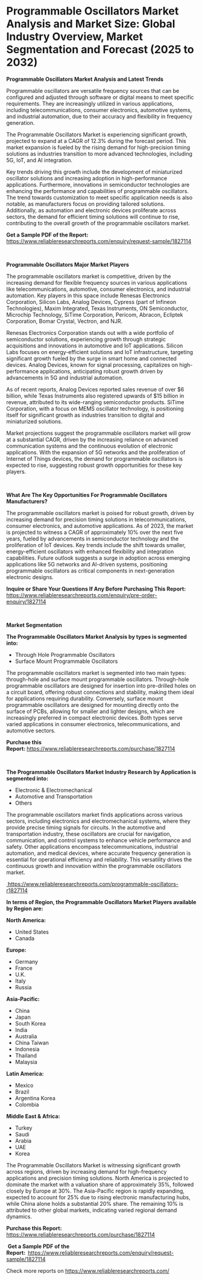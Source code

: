 <p><h1>Programmable Oscillators Market Analysis and Market Size: Global Industry Overview, Market Segmentation and Forecast (2025 to 2032)</h1></p><p><strong>Programmable Oscillators Market Analysis and Latest Trends</strong></p>
<p><p>Programmable oscillators are versatile frequency sources that can be configured and adjusted through software or digital means to meet specific requirements. They are increasingly utilized in various applications, including telecommunications, consumer electronics, automotive systems, and industrial automation, due to their accuracy and flexibility in frequency generation. </p><p>The Programmable Oscillators Market is experiencing significant growth, projected to expand at a CAGR of 12.3% during the forecast period. This market expansion is fueled by the rising demand for high-precision timing solutions as industries transition to more advanced technologies, including 5G, IoT, and AI integration. </p><p>Key trends driving this growth include the development of miniaturized oscillator solutions and increasing adoption in high-performance applications. Furthermore, innovations in semiconductor technologies are enhancing the performance and capabilities of programmable oscillators. The trend towards customization to meet specific application needs is also notable, as manufacturers focus on providing tailored solutions. Additionally, as automation and electronic devices proliferate across sectors, the demand for efficient timing solutions will continue to rise, contributing to the overall growth of the programmable oscillators market.</p></p>
<p><strong>Get a Sample PDF of the Report:&nbsp;</strong> <a href="https://www.reliableresearchreports.com/enquiry/request-sample/1827114?utm_campaign=2937&utm_medium=2&utm_source=Github&utm_content=ia&utm_term=06042025&utm_id=programmable-oscillators">https://www.reliableresearchreports.com/enquiry/request-sample/1827114</a></p>
<p>&nbsp;</p>
<p><strong>Programmable Oscillators Major Market Players</strong></p>
<p><p>The programmable oscillators market is competitive, driven by the increasing demand for flexible frequency sources in various applications like telecommunications, automotive, consumer electronics, and industrial automation. Key players in this space include Renesas Electronics Corporation, Silicon Labs, Analog Devices, Cypress (part of Infineon Technologies), Maxim Integrated, Texas Instruments, ON Semiconductor, Microchip Technology, SiTime Corporation, Pericom, Abracon, Ecliptek Corporation, Bomar Crystal, Vectron, and NJR.</p><p>Renesas Electronics Corporation stands out with a wide portfolio of semiconductor solutions, experiencing growth through strategic acquisitions and innovations in automotive and IoT applications. Silicon Labs focuses on energy-efficient solutions and IoT infrastructure, targeting significant growth fueled by the surge in smart home and connected devices. Analog Devices, known for signal processing, capitalizes on high-performance applications, anticipating robust growth driven by advancements in 5G and industrial automation.</p><p>As of recent reports, Analog Devices reported sales revenue of over $6 billion, while Texas Instruments also registered upwards of $15 billion in revenue, attributed to its wide-ranging semiconductor products. SiTime Corporation, with a focus on MEMS oscillator technology, is positioning itself for significant growth as industries transition to digital and miniaturized solutions. </p><p>Market projections suggest the programmable oscillators market will grow at a substantial CAGR, driven by the increasing reliance on advanced communication systems and the continuous evolution of electronic applications. With the expansion of 5G networks and the proliferation of Internet of Things devices, the demand for programmable oscillators is expected to rise, suggesting robust growth opportunities for these key players.</p></p>
<p>&nbsp;</p>
<p><strong>What Are The Key Opportunities For Programmable Oscillators Manufacturers?</strong></p>
<p><p>The programmable oscillators market is poised for robust growth, driven by increasing demand for precision timing solutions in telecommunications, consumer electronics, and automotive applications. As of 2023, the market is projected to witness a CAGR of approximately 10% over the next five years, fueled by advancements in semiconductor technology and the proliferation of IoT devices. Key trends include the shift towards smaller, energy-efficient oscillators with enhanced flexibility and integration capabilities. Future outlook suggests a surge in adoption across emerging applications like 5G networks and AI-driven systems, positioning programmable oscillators as critical components in next-generation electronic designs.</p></p>
<p><strong>Inquire or Share Your Questions If Any Before Purchasing This Report:</strong> <a href="https://www.reliableresearchreports.com/enquiry/pre-order-enquiry/1827114?utm_campaign=2937&utm_medium=2&utm_source=Github&utm_content=ia&utm_term=06042025&utm_id=programmable-oscillators">https://www.reliableresearchreports.com/enquiry/pre-order-enquiry/1827114</a></p>
<p>&nbsp;</p>
<p><strong>Market Segmentation</strong></p>
<p><strong>The Programmable Oscillators Market Analysis by types is segmented into:</strong></p>
<p><ul><li>Through Hole Programmable Oscillators</li><li>Surface Mount Programmable Oscillators</li></ul></p>
<p><p>The programmable oscillators market is segmented into two main types: through-hole and surface mount programmable oscillators. Through-hole programmable oscillators are designed for insertion into pre-drilled holes on a circuit board, offering robust connections and stability, making them ideal for applications requiring durability. Conversely, surface mount programmable oscillators are designed for mounting directly onto the surface of PCBs, allowing for smaller and lighter designs, which are increasingly preferred in compact electronic devices. Both types serve varied applications in consumer electronics, telecommunications, and automotive sectors.</p></p>
<p><strong>Purchase this Report:&nbsp;</strong><a href="https://www.reliableresearchreports.com/purchase/1827114?utm_campaign=2937&utm_medium=2&utm_source=Github&utm_content=ia&utm_term=06042025&utm_id=programmable-oscillators">https://www.reliableresearchreports.com/purchase/1827114</a></p>
<p>&nbsp;</p>
<p><strong>The Programmable Oscillators Market Industry Research by Application is segmented into:</strong></p>
<p><ul><li>Electronic & Electromechanical</li><li>Automotive and Transportation</li><li>Others</li></ul></p>
<p><p>The programmable oscillators market finds applications across various sectors, including electronics and electromechanical systems, where they provide precise timing signals for circuits. In the automotive and transportation industry, these oscillators are crucial for navigation, communication, and control systems to enhance vehicle performance and safety. Other applications encompass telecommunications, industrial automation, and medical devices, where accurate frequency generation is essential for operational efficiency and reliability. This versatility drives the continuous growth and innovation within the programmable oscillators market.</p></p>
<p><a href="https://www.reliableresearchreports.com/programmable-oscillators-r1827114?utm_campaign=2937&utm_medium=2&utm_source=Github&utm_content=ia&utm_term=06042025&utm_id=programmable-oscillators">&nbsp;https://www.reliableresearchreports.com/programmable-oscillators-r1827114</a></p>
<p><strong>In terms of Region, the Programmable Oscillators Market Players available by Region are:</strong></p>
<p>
    <p> <strong> North America: </strong>
        <ul>
            <li>United States</li>
            <li>Canada</li>
        </ul>
        </p> 
    <p> <strong> Europe: </strong>
        <ul>
            <li>Germany</li>
            <li>France</li>
            <li>U.K.</li>
            <li>Italy</li>
            <li>Russia</li>
        </ul>
        </p> 
    <p> <strong> Asia-Pacific: </strong>
        <ul>
            <li>China</li>
            <li>Japan</li>
            <li>South Korea</li>
            <li>India</li>
            <li>Australia</li>
            <li>China Taiwan</li>
            <li>Indonesia</li>
            <li>Thailand</li>
            <li>Malaysia</li>
        </ul>
        </p> 
    <p> <strong> Latin America: </strong>
        <ul>
            <li>Mexico</li>
            <li>Brazil</li>
            <li>Argentina Korea</li>
            <li>Colombia</li>
        </ul>
        </p> 
    <p> <strong> Middle East & Africa: </strong>
        <ul>
            <li>Turkey</li>
            <li>Saudi</li>
            <li>Arabia</li>
            <li>UAE</li>
            <li>Korea</li>
        </ul>
    </p>
    </p>
<p><p>The Programmable Oscillators Market is witnessing significant growth across regions, driven by increasing demand for high-frequency applications and precision timing solutions. North America is projected to dominate the market with a valuation share of approximately 35%, followed closely by Europe at 30%. The Asia-Pacific region is rapidly expanding, expected to account for 25% due to rising electronic manufacturing hubs, while China alone holds a substantial 20% share. The remaining 10% is attributed to other global markets, indicating varied regional demand dynamics.</p></p>
<p><strong>Purchase this Report: </strong><a href="https://www.reliableresearchreports.com/purchase/1827114?utm_campaign=2937&utm_medium=2&utm_source=Github&utm_content=ia&utm_term=06042025&utm_id=programmable-oscillators">https://www.reliableresearchreports.com/purchase/1827114</a></p>
<p>&nbsp;<strong>Get a Sample PDF of the Report:&nbsp;&nbsp;</strong><a href="https://www.reliableresearchreports.com/enquiry/request-sample/1827114?utm_campaign=2937&utm_medium=2&utm_source=Github&utm_content=ia&utm_term=06042025&utm_id=programmable-oscillators">https://www.reliableresearchreports.com/enquiry/request-sample/1827114</a></p>
<p><strong></strong></p>
<p>Check more reports on <a href="https://www.reliableresearchreports.com/?utm_campaign=2937&utm_medium=2&utm_source=Github&utm_content=ia&utm_term=06042025&utm_id=programmable-oscillators">https://www.reliableresearchreports.com/</a></p>